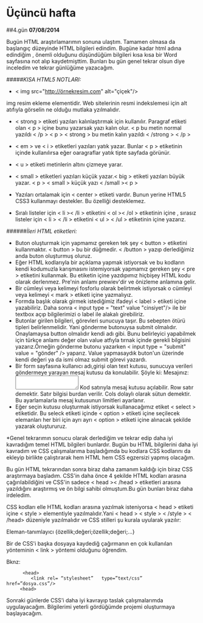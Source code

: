 # Üçüncü hafta
##4.gün
**07/08/2014**

Bugün HTML araştırlamarımın sonuna ulaştım. Tamamen olmasa da başlangıç düzeyinde HTML bilgileri edindim. Bugüne kadar html adına edindiğim , önemli olduğunu düşündüğüm bilgileri kısa kısa bir Word sayfasına not alıp kaydetmişttim. Bunları bu gün genel tekrar olsun diye inceledim ve tekrar günlüğüme yazacağım.


#####*KISA HTML5 NOTLARI:*

- < img src="http://örnekresim.com" alt="çiçek"/>


img resim ekleme elementidir. Web sitelerinin resmi indekslemesi için alt atıfıyla görselin ne olduğu mutlaka yzılmalıdır.

- < strong > etiketi yazıları kalınlaştırmak için kullanılır. Paragraf etiketi olan < p > içine bunu yazarsak yazı kalın olur. < p bu metin normal yazıldı < /p >
< p > < strong > bu metin kalın yazıldı < /strong > < /p >

- < em > ve < i > etiketleri yazıları yatık yazar. Bunlar < p > etiketinin içinde kullanılırsa eğer oaragraflar yatık tipte sayfada görünür.
- < u > etiketi metinlerin altını çizmeye yarar.
- < small > etiketleri yazıları küçük yazar.< big > etiketi yazıları büyük yazar. < p > < small > küçük yazı < /small >< p >
- Yazıları ortalamak için < center > etiketi vardır. Bunun yerine HTML5 CSS3 kullanmayı destekler. Bu özelliği desteklemez.
- Sıralı listeler için < li >< /li > etiketini < ol >< /ol > etiketinin içine , sırasız listeler için < li > < /li > etiketini < ul > < /ul > etiketinin içine yazarız.

######*İleri HTML etiketleri:*

- Buton oluşturmak için yapmamız gereken tek şey < button > etiketini kullanmaktır. < button > bu bir düğmedir. < /button > yazıp derlediğimiz anda buton oluşturmuş oluruz.
- Eğer HTML kodlarıyla bir açıklama yapmak istiyorsak ve bu kodların kendi kodumuzla karışmasını istemiyorsak yapmamız gereken şey < pre > etiketini kullanmak. Bu etiketin içine yazdıpımız hiçbişey HTML kodu olarak derlenmez. Pre'nin anlamı prewiev'dir ve önizleme anlamına gelir.
- Bir cümleyi veya kelimeyi fosforlu olarak belirtmek istiyorsak o cümleyi veya kelimeyi < mark > etiketi içine yazmalıyız.
- Formda başlık olarak girmek istediğimiz ifadeyi < label > etiketi içine yazabiliriz. Daha sonra < input type = "text" value "cinsiyet"/> ile bir textbox açıp bilgilerimizi o label ile alakalı girebiliriz.
- Butonlar girilen bilgileri, görevleri sunucuya taşır. Bu sebepten ötürü tipleri belirlenmelidir. Yani gönderme butonuysa submit olmalıdır. Onaylamaysa button olmalıdır kendi adı gibi. Bunu belirleyici yapabilmek için türkçe anlamı değer olan value atfıyla tırnak içinde gerekli bilgisini yazarız.Örneğin gönderme butonu yazarken < input type = "submit" value = "gönder" /> yaparız. Value yapmasaydık buton'un üzerinde kendi değeri ya da ismi olmaz submit görevi yazardı.
- Bir form sayfasına kullanıcı adı,girişi olan text kutusu, sunucuya verileri göndermeye yarayan mesaj kutusu da konulabilir. Şöyle ki:
         <label> Mesajınız: </label><textarea rows="2" cols="18"></textarea>
Kod satırıyla mesaj kutusu açılabilir. Row satır demektir. Satır bilgisi burdan verilir. Cols dolaylı olarak sütun demektir. Bu ayarlamalarla mesaj kutusunun limitleri ayarlanır.
- Eğer seçin kutusu oluşturmak istiyorsak kullanacağımız etiket < select > etiketidir. Bu seleck etiketi içinde < option > etiketi içine seçilecek elemanları her biri için ayrı ayrı < option > etiketi içine alınacak şekilde yazarak oluştururuz.



*Genel tekrarımın sonucu olarak derlediğim ve tekrar edip daha iyi kavradığım temel HTML bilgileri bunlardır. Bugün bu HTML bilgilerini daha iyi kavradım ve CSS çalışmalarıma başladığımda bu kodlara CSS kodlarını da ekleyip birlikte çalıştırarak hem HTML hem CSS egzersizi yapmış olacağım.

Bu gün HTML tekrarından sonra biraz daha zamanım kaldığı için biraz CSS araştırmaya başladım. CSS'in daha önce 4 şekilde HTML kodları arasına çağırılabildiğini ve CSS'in sadece < head >< /head > etiketleri arasına yazıldığını araştırmış ve ön bilgi sahibi olmuştum.Bu gün bunları biraz daha irdeledim.

CSS kodları elle HTML kodları arasına yazılmak isteniyorsa < head > etiketi içine < style > elementiyle yazılmalıdır.Yani < head > < style > < /style > < /head> düzeniyle yazılmalıdır ve CSS stilleri şu kurala uyularak yazılır:

Eleman-tanımlayıcı {özellik;değeri;özellik;değeri;...}

Bir de CSS'i başka dosyaya kaydediğ çağırmanın en çok kullanılan yönteminin < link > yöntemi olduğunu öğrendim.

Bknz:

          <head>
             <link rel= “stylesheet”   type=”text/css”    href=”dosya.css”/>
         <head>

Sonraki günlerde CSS'i daha iyi kavrayıp taslak çalışmalarımda uygulayacağım. Bilgilerimi yeterli gördüğümde projemi oluşturmaya başlayacağım.
